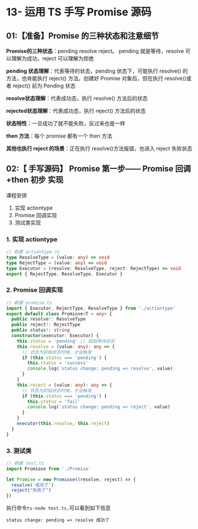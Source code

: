 # 13- 运用 TS 手写 Promise 源码

## 01:【准备】Promise 的三种状态和注意细节

**Promise的三种状态**：pending resolve reject。 pending 就是等待，resolve 可以理解为成功，reject 可以理解为拒绝

**pending 状态理解**：代表等待的状态，pending 状态下，可能执行 resolve() 的方法，也肯能执行 reject() 方法。创建好 Promise 对象后，但在执行 resolve()或者 reject() 前为 Pending 状态

**resolve状态理解**：代表成功态，执行 resolve() 方法后的状态

**rejected状态理解**：代表成功态，执行 reject() 方法后的状态

**状态特性**：一旦成功了就不能失败，反过来也是一样

**then 方法**：每个 promise 都有一个 then 方法

**其他也执行 reject 的场景**：正在执行 resolve()方法报错，也进入 reject 失败状态

## 02:【 手写源码】 Promise 第一步—— Promise 回调 +then 初步 实现

课程安排

1. 实现 actiontype
2. Promise 回调实现
3. 测试类实现

### 1. 实现 actiontype

```typescript
// 新建 actiontype.ts
type ResolveType = (value: any) => void
type RejectType = (value: any) => void
type Executor = (resolve: ResolveType, reject: RejectType) => void
export { RejectType, ResolveType, Executor }
```

### 2. Promise 回调实现

```typescript
// 新建 promise.ts 
import { Executor, RejectType, ResolveType } from './actiontype'
export default class Promiose<T = any> {
  public resolve!: ResolveType
  public reject!: RejectType
  public status!: string
  constructor(executor: Executor) {
    this.status = 'pending' // 起始等待状态
    this.resolve = (value: any): any => {
      // 状态为初始状态时候，才会触发
      if (this.status === 'pending') {
        this.status = 'success'
        console.log('status change: pending => resolve', value)
      }
    }
    this.reject = (value: any): any => {
      // 状态为初始状态时候，才会触发
      if (this.status === 'pending') {
        this.status = 'fail'
        console.log('status change: pending => reject', value)
      }
    }
    executor(this.resolve, this.reject)
  }
}
```

### 3. 测试类

```typescript
// 新建 test.ts
import Promiose from './Promise'

let Promise = new Promiose((resolve, reject) => {
  resolve('成功了')
  reject("失败了")
})
```

执行命令`ts-node test.ts,`可以看到如下信息

```shell
status change: pending => resolve 成功了
```



